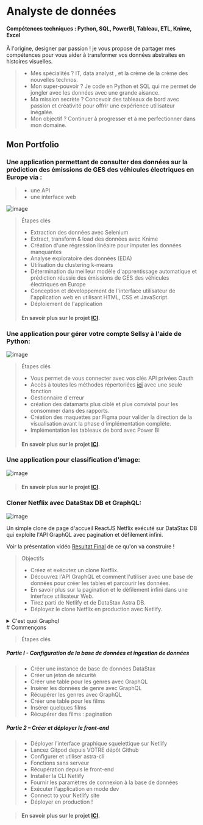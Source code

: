 # Analyste de données 
#### Compétences techniques : Python, SQL, PowerBI, Tableau, ETL, Knime, Excel
À l'origine, designer par passion ! je vous propose de partager mes compétences pour vous aider à transformer vos données abstraites en histoires visuelles.
> - Mes spécialités ? IT, data analyst , et la crème de la crème des nouvelles technos.
> - Mon super-pouvoir ? Je code en Python et SQL qui me permet de jongler avec les données avec une grande aisance.
> - Ma mission secrète ? Concevoir des tableaux de bord avec passion et créativité pour offrir une expérience utilisateur inégalée.
> - Mon objectif ? Continuer à progresser et à me perfectionner dans mon domaine.

## Mon Portfolio 
### Une application permettant de consulter des données sur la prédiction des émissions de GES des véhicules électriques en Europe via :
> - une API
> - une interface web

![image](https://github.com/Ochamem/portfolio/assets/145020975/ec8418c6-5431-4245-a57c-b778ccb6b7ad)

> Étapes clés
> - Extraction des données avec Selenium
> - Extract, transform & load des données avec Knime
> - Création d'une régression linéaire pour imputer les données manquantes
> - Analyse exploratoire des données (EDA)
> - Utilisation du clustering k-means
> - Détermination du meilleur modèle d'apprentissage automatique et prédiction réussie des émissions de GES des véhicules électriques en Europe
> - Conception et développement de l'interface utilisateur de l'application web en utilisant HTML, CSS et JavaScript.
> - Déploiement de l'application
> #### En savoir plus sur le projet [ICI](https://github.com/Ochamem/portfolio/tree/main/Projet%201).

### Une application pour gérer votre compte Sellsy à l'aide de Python:
![image](https://github.com/Ochamem/portfolio/assets/145020975/9ad4ce28-6b4c-44f5-ad0c-7f4dd6ff8a5d)

> Étapes clés
> - Vous permet de vous connecter avec vos clés API privées Oauth
> - Accès à toutes les méthodes répertoriées [ici](https://api.sellsy.com/documentation/methods) avec une seule fonction
> - Gestionnaire d'erreur
> - création des datamarts plus ciblé et plus convivial pour les consommer dans des rapports.
> - Création des maquettes par Figma pour valider la direction de la visualisation avant la phase d'implémentation complète.
> - Implémentation les tableaux de bord avec Power BI
> #### En savoir plus sur le projet [ICI](https://github.com/Ochamem/portfolio/tree/main/Projet%202).

### Une application pour classification d'image:
![image](https://github.com/Ochamem/portfolio/assets/145020975/dc4e3b05-e299-4063-8238-a00991cdc25c)

> #### En savoir plus sur le projet [ICI](https://github.com/Ochamem/portfolio/tree/main/Projet%204).

### Cloner Netflix avec DataStax DB et GraphQL:
![image](https://github.com/Ochamem/portfolio/assets/145020975/4902f80f-7c5d-4447-8b65-6293a318792d)

Un simple clone de page d'accueil ReactJS Netflix exécuté sur DataStax DB qui exploite l'API GraphQL avec pagination et défilement infini.

Voir la présentation vidéo [Resultat Final](https://glittery-twilight-7ada8e.netlify.app/) de ce qu'on va construire !

> Objectifs
> - Créez et exécutez un clone Netflix.
> - Découvrez l'API GraphQL et comment l'utiliser avec une base de données pour créer les tables et parcourir les données.
> - En savoir plus sur la pagination et le défilement infini dans une interface utilisateur Web.
> - Tirez parti de Netlify et de DataStax Astra DB.
> - Déployez le clone Netflix en production avec Netlify.
<details><summary>C'est quoi Graphql</summary>
GraphQL est un langage de requête de données open source développé par Facebook en 2012 pour simplifier la communication entre les applications frontales et les serveurs de données. Contrairement aux API REST traditionnelles, GraphQL permet aux clients de spécifier précisément les données dont ils ont besoin, ce qui évite le surchargement de l'API avec des requêtes multiples et redondantes.

Avec GraphQL, les clients peuvent interroger une API pour récupérer uniquement les données nécessaires à leur application, ce qui peut réduire considérablement la quantité de données transférées et améliorer les performances. GraphQL fournit également une documentation complète pour l'API, ce qui facilite la compréhension et l'utilisation de l'API par les développeurs.

En somme, GraphQL est un langage de requête flexible et efficace pour les API qui permet aux clients de spécifier exactement les données dont ils ont besoin, en évitant le gaspillage de ressources et en améliorant les performances.

</details>
# Commençons

> Étapes clés

##### Partie I - Configuration de la base de données et ingestion de données
> - Créer une instance de base de données DataStax
> - Créer un jeton de sécurité
> - Créer une table pour les genres avec GraphQL
> - Insérer les données de genre avec GraphQL
> - Récupérer les genres avec GraphQL
> - Créer une table pour les films
> - Insérer quelques films
> - Récupérer des films : pagination

##### Partie 2 – Créer et déployer le front-end

> - Déployer l'interface graphique squelettique sur Netlify
> - Lancez Gitpod depuis VOTRE dépôt Github
> - Configurer et utiliser astra-cli
> - Fonctions sans serveur
> - Récupération depuis le front-end
> - Installer la CLI Netlify
> - Fournir les paramètres de connexion à la base de données
> - Exécuter l'application en mode dev
> - Connect to your Netlify site
> - Déployer en production !

> #### En savoir plus sur le projet [ICI](https://github.com/Ochamem/portfolio/tree/main/Projet%205).

